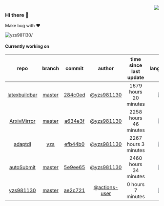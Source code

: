 <img align="right" src="https://github-readme-stats.vercel.app/api?username=yzs981130&show_icons=true&hide_title=true" />

### Hi there 👋


Make bug with ❤️

<p align="left"> <img src=https://komarev.com/ghpvc/?username=yzs981130 alt=yzs981130/> </p>


<!--
**yzs981130/yzs981130** is a ✨ _special_ ✨ repository because its `README.md` (this file) appears on your GitHub profile.

Here are some ideas to get you started:

- 🔭 I’m currently working on ...
- 🌱 I’m currently learning ...
- 👯 I’m looking to collaborate on ...
- 🤔 I’m looking for help with ...
- 💬 Ask me about ...
- 📫 How to reach me: ...
- 😄 Pronouns: ...
- ⚡ Fun fact: ...
-->

#### Currently working on


| repo | branch | commit | author | time since last update | language |
|:---:|:---:|:---:|:---:|:---:|:---:|
| [latexbuildbar](https://github.com/yzs981130/latexbuildbar) | [master](https://github.com/yzs981130/latexbuildbar/tree/master) |[284c0ed](https://github.com/yzs981130/latexbuildbar/commit/284c0edc8614c2003cbbed8caca4cb7374a0ea5e) | [@yzs981130](https://github.com/yzs981130) |1679 hours 20 minutes | ![](https://img.shields.io/github/languages/top/yzs981130/latexbuildbar)|
| [ArxivMirror](https://github.com/yzs981130/ArxivMirror) | [master](https://github.com/yzs981130/ArxivMirror/tree/master) |[a634e3f](https://github.com/yzs981130/ArxivMirror/commit/a634e3ffab1da423047fa06bf268a90e7222615f) | [@yzs981130](https://github.com/yzs981130) |2258 hours 46 minutes | ![](https://img.shields.io/github/languages/top/yzs981130/ArxivMirror)|
| [adaptdl](https://github.com/yzs981130/adaptdl) | [yzs](https://github.com/yzs981130/adaptdl/tree/yzs) |[efb44b0](https://github.com/yzs981130/adaptdl/commit/efb44b0de19d221188bfe2aa885b2df0d7296c11) | [@yzs981130](https://github.com/yzs981130) |2267 hours 3 minutes | ![](https://img.shields.io/github/languages/top/yzs981130/adaptdl)|
| [autoSubmit](https://github.com/yzs981130/autoSubmit) | [master](https://github.com/yzs981130/autoSubmit/tree/master) |[5e9ee65](https://github.com/yzs981130/autoSubmit/commit/5e9ee65e943ed52ae06a5f192e1e44dac15bf95f) | [@yzs981130](https://github.com/yzs981130) |2460 hours 34 minutes | ![](https://img.shields.io/github/languages/top/yzs981130/autoSubmit)|
| [yzs981130](https://github.com/yzs981130/yzs981130) | [master](https://github.com/yzs981130/yzs981130/tree/master) |[ae2c721](https://github.com/yzs981130/yzs981130/commit/ae2c721cfdd5f0040acdec47136ba5ca9e8444af) | [@actions-user](https://github.com/actions-user) |0 hours 7 minutes | ![](https://img.shields.io/github/languages/top/yzs981130/yzs981130)|
